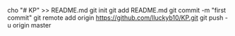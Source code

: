 
cho "# KP" >> README.md
git init
git add README.md
git commit -m "first commit"
git remote add origin https://github.com/lluckyb10/KP.git
git push -u origin master
